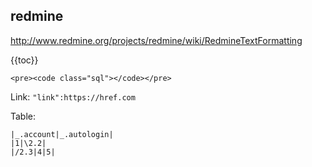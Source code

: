 redmine
-

http://www.redmine.org/projects/redmine/wiki/RedmineTextFormatting

{{toc}}

````
<pre><code class="sql"></code></pre>
````

Link: `"link":https://href.com`

Table:
````
|_.account|_.autologin|
|1|\2.2|
|/2.3|4|5|
````
